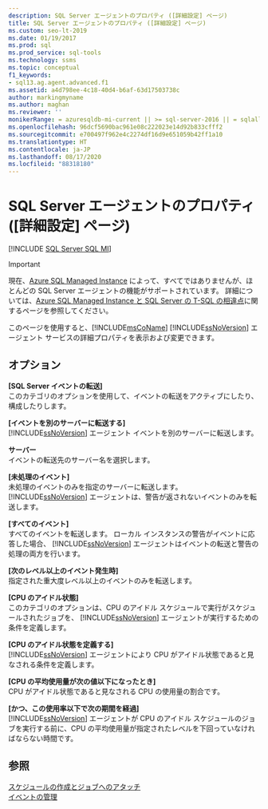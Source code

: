 ```yaml
---
description: SQL Server エージェントのプロパティ ([詳細設定] ページ)
title: SQL Server エージェントのプロパティ ([詳細設定] ページ)
ms.custom: seo-lt-2019
ms.date: 01/19/2017
ms.prod: sql
ms.prod_service: sql-tools
ms.technology: ssms
ms.topic: conceptual
f1_keywords:
- sql13.ag.agent.advanced.f1
ms.assetid: a4d798ee-4c18-40d4-b6af-63d17503738c
author: markingmyname
ms.author: maghan
ms.reviewer: ''
monikerRange: = azuresqldb-mi-current || >= sql-server-2016 || = sqlallproducts-allversions
ms.openlocfilehash: 96dcf5690bac961e08c222023e14d92b833cfff2
ms.sourcegitcommit: e700497f962e4c2274df16d9e651059b42ff1a10
ms.translationtype: HT
ms.contentlocale: ja-JP
ms.lasthandoff: 08/17/2020
ms.locfileid: "88318180"
---
```

# <a name="sql-server-agent-properties-advanced-page"></a>SQL Server エージェントのプロパティ ([詳細設定] ページ)
[!INCLUDE [SQL Server SQL MI](../../includes/applies-to-version/sql-asdbmi.md)]

> [!IMPORTANT]  
> 現在、[Azure SQL Managed Instance](https://docs.microsoft.com/azure/sql-database/sql-database-managed-instance) によって、すべてではありませんが、ほとんどの SQL Server エージェントの機能がサポートされています。 詳細については、[Azure SQL Managed Instance と SQL Server の T-SQL の相違点](https://docs.microsoft.com/azure/sql-database/sql-database-managed-instance-transact-sql-information#sql-server-agent)に関するページを参照してください。

このページを使用すると、[!INCLUDE[msCoName](../../includes/msconame_md.md)] [!INCLUDE[ssNoVersion](../../includes/ssnoversion-md.md)] エージェント サービスの詳細プロパティを表示および変更できます。  
  
## <a name="options"></a>オプション  
**[SQL Server イベントの転送]**  
このカテゴリのオプションを使用して、イベントの転送をアクティブにしたり、構成したりします。  
  
**[イベントを別のサーバーに転送する]**  
[!INCLUDE[ssNoVersion](../../includes/ssnoversion-md.md)] エージェント イベントを別のサーバーに転送します。  
  
**サーバー**  
イベントの転送先のサーバー名を選択します。  
  
**[未処理のイベント]**  
未処理のイベントのみを指定のサーバーに転送します。 [!INCLUDE[ssNoVersion](../../includes/ssnoversion-md.md)] エージェントは、警告が返されないイベントのみを転送します。  
  
**[すべてのイベント]**  
すべてのイベントを転送します。 ローカル インスタンスの警告がイベントに応答した場合、 [!INCLUDE[ssNoVersion](../../includes/ssnoversion-md.md)] エージェントはイベントの転送と警告の処理の両方を行います。  
  
**[次のレベル以上のイベント発生時]**  
指定された重大度レベル以上のイベントのみを転送します。  
  
**[CPU のアイドル状態]**  
このカテゴリのオプションは、CPU のアイドル スケジュールで実行がスケジュールされたジョブを、 [!INCLUDE[ssNoVersion](../../includes/ssnoversion-md.md)] エージェントが実行するための条件を定義します。  
  
**[CPU のアイドル状態を定義する]**  
[!INCLUDE[ssNoVersion](../../includes/ssnoversion-md.md)] エージェントにより CPU がアイドル状態であると見なされる条件を定義します。  
  
**[CPU の平均使用量が次の値以下になったとき]**  
CPU がアイドル状態であると見なされる CPU の使用量の割合です。  
  
**[かつ、この使用率以下で次の期間を経過]**  
[!INCLUDE[ssNoVersion](../../includes/ssnoversion-md.md)] エージェントが CPU のアイドル スケジュールのジョブを実行する前に、CPU の平均使用量が指定されたレベルを下回っていなければならない時間です。  
  
## <a name="see-also"></a>参照  
[スケジュールの作成とジョブへのアタッチ](../../ssms/agent/create-and-attach-schedules-to-jobs.md)  
[イベントの管理](../../ssms/agent/manage-events.md)  
  
